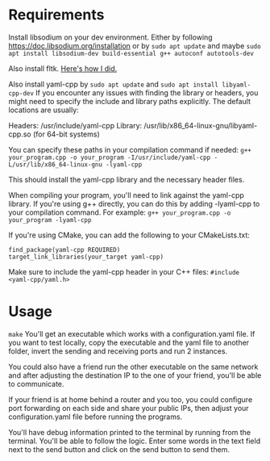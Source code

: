 # Requirements
Install libsodium on your dev environment. Either by following
https://doc.libsodium.org/installation
or by `sudo apt update` and maybe 
`sudo apt install libsodium-dev build-essential g++ autoconf autotools-dev`

Also install fltk. [Here's how I did.](https://facedebouc.sbs/cplusplus/fltk.html)

Also install yaml-cpp by `sudo apt update` and `sudo apt install libyaml-cpp-dev`
If you encounter any issues with finding the library or headers, you might need to specify the include and library paths explicitly. The default locations are usually:

Headers: /usr/include/yaml-cpp
Library: /usr/lib/x86_64-linux-gnu/libyaml-cpp.so (for 64-bit systems)

You can specify these paths in your compilation command if needed:
`g++ your_program.cpp -o your_program -I/usr/include/yaml-cpp -L/usr/lib/x86_64-linux-gnu -lyaml-cpp`

This should install the yaml-cpp library and the necessary header files.

When compiling your program, you'll need to link against the yaml-cpp library. If you're using g++ directly, you can do this by adding -lyaml-cpp to your compilation command. For example:
`g++ your_program.cpp -o your_program -lyaml-cpp`

If you're using CMake, you can add the following to your CMakeLists.txt:
```
find_package(yaml-cpp REQUIRED)
target_link_libraries(your_target yaml-cpp)
```
Make sure to include the yaml-cpp header in your C++ files:
`#include <yaml-cpp/yaml.h>`

# Usage
`make`
You'll get an executable which works with a configuration.yaml file.
If you want to test locally, copy the executable and the yaml file
to another folder, invert the sending and receiving ports and run 2
instances.

You could also have a friend run the other executable on the same network
and after adjusting the destination IP to the one of your friend, you'll
be able to communicate.

If your friend is at home behind a router and you too, you could configure
port forwarding on each side and share your public IPs, then adjust your
configuration.yaml file before running the programs.

You'll have debug information printed to the terminal by running from the 
terminal. You'll be able to follow the logic.
Enter some words in the text field next to the send button and click on
the send button to send them.

